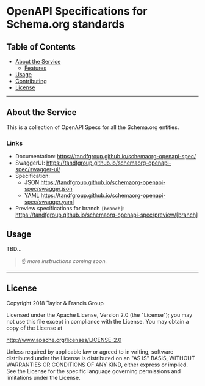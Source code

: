 # OpenAPI Specifications for Schema.org standards

## Table of Contents

- [About the Service](#about)
  - [Features](#features)
- [Usage](#usage)
- [Contributing](CONTRIBUTING.md)
- [License](#license)

---

## About the Service <a id="about"></a>

This is a collection of OpenAPI Specs for all the Schema.org entities.

### Links

- Documentation: https://tandfgroup.github.io/schemaorg-openapi-spec/
- SwaggerUI: https://tandfgroup.github.io/schemaorg-openapi-spec/swagger-ui/
- Specification:
  - JSON https://tandfgroup.github.io/schemaorg-openapi-spec/swagger.json
  - YAML https://tandfgroup.github.io/schemaorg-openapi-spec/swagger.yaml
- Preview specifications for branch `[branch]`: https://tandfgroup.github.io/schemaorg-openapi-spec/preview/[branch]

## Usage <a id="usage"></a>

TBD...

> :point_up: _more instructions coming soon._

---

## License <a id="license"></a>

Copyright 2018 Taylor & Francis Group

Licensed under the Apache License, Version 2.0 (the "License");
you may not use this file except in compliance with the License.
You may obtain a copy of the License at

http://www.apache.org/licenses/LICENSE-2.0

Unless required by applicable law or agreed to in writing, software
distributed under the License is distributed on an "AS IS" BASIS,
WITHOUT WARRANTIES OR CONDITIONS OF ANY KIND, either express or implied.
See the License for the specific language governing permissions and
limitations under the License.
